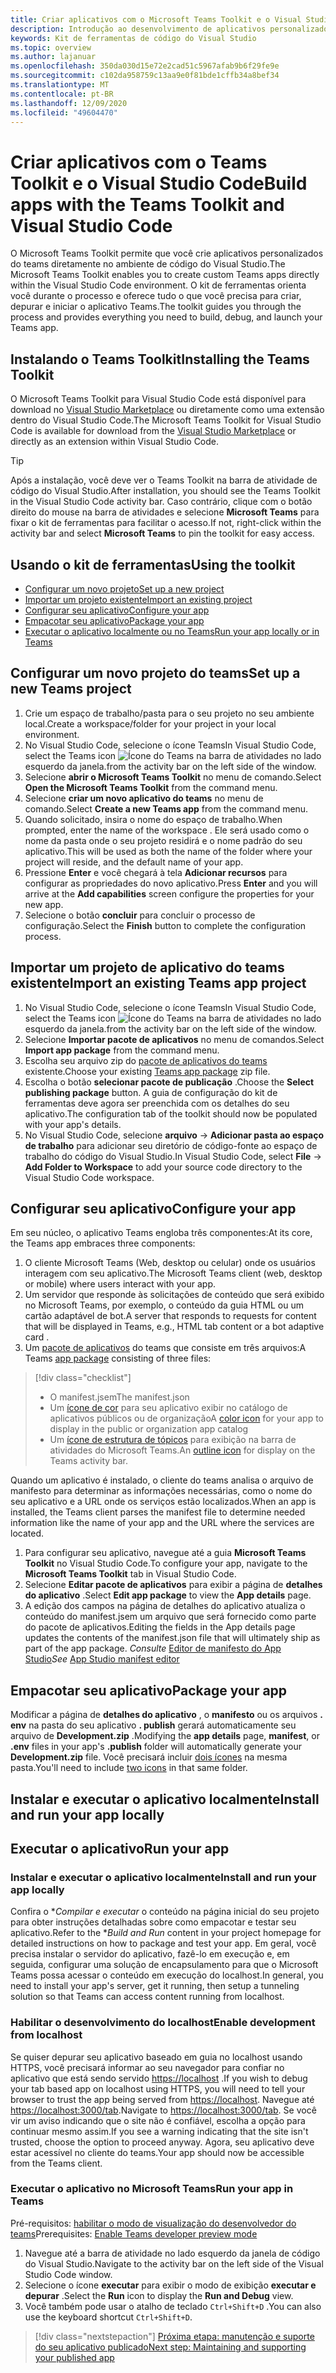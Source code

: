 ```yaml
---
title: Criar aplicativos com o Microsoft Teams Toolkit e o Visual Studio Code
description: Introdução ao desenvolvimento de aplicativos personalizados de grande parte diretamente no Visual Studio Code com o Microsoft Teams Toolkit
keywords: Kit de ferramentas de código do Visual Studio
ms.topic: overview
ms.author: lajanuar
ms.openlocfilehash: 350da030d15e72e2cad51c5967afab9b6f29fe9e
ms.sourcegitcommit: c102da958759c13aa9e0f81bde1cffb34a8bef34
ms.translationtype: MT
ms.contentlocale: pt-BR
ms.lasthandoff: 12/09/2020
ms.locfileid: "49604470"
---
```

# <a name="build-apps-with-the-teams-toolkit-and-visual-studio-code"></a><span data-ttu-id="6d7c5-104">Criar aplicativos com o Teams Toolkit e o Visual Studio Code</span><span class="sxs-lookup"><span data-stu-id="6d7c5-104">Build apps with the Teams Toolkit and Visual Studio Code</span></span>

<span data-ttu-id="6d7c5-105">O Microsoft Teams Toolkit permite que você crie aplicativos personalizados do teams diretamente no ambiente de código do Visual Studio.</span><span class="sxs-lookup"><span data-stu-id="6d7c5-105">The Microsoft Teams Toolkit enables you to create custom Teams apps directly within the Visual Studio Code environment.</span></span> <span data-ttu-id="6d7c5-106">O kit de ferramentas orienta você durante o processo e oferece tudo o que você precisa para criar, depurar e iniciar o aplicativo Teams.</span><span class="sxs-lookup"><span data-stu-id="6d7c5-106">The toolkit guides you through the process and provides everything you need to build, debug, and launch your Teams app.</span></span>

## <a name="installing-the-teams-toolkit"></a><span data-ttu-id="6d7c5-107">Instalando o Teams Toolkit</span><span class="sxs-lookup"><span data-stu-id="6d7c5-107">Installing the Teams Toolkit</span></span>

<span data-ttu-id="6d7c5-108">O Microsoft Teams Toolkit para Visual Studio Code está disponível para download no [Visual Studio Marketplace](https://aka.ms/teams-toolkit) ou diretamente como uma extensão dentro do Visual Studio Code.</span><span class="sxs-lookup"><span data-stu-id="6d7c5-108">The Microsoft Teams Toolkit for Visual Studio Code is available for download from the [Visual Studio Marketplace](https://aka.ms/teams-toolkit) or directly as an extension within Visual Studio Code.</span></span>

> [!TIP]
> <span data-ttu-id="6d7c5-109">Após a instalação, você deve ver o Teams Toolkit na barra de atividade de código do Visual Studio.</span><span class="sxs-lookup"><span data-stu-id="6d7c5-109">After installation, you should see the Teams Toolkit in the Visual Studio Code activity bar.</span></span> <span data-ttu-id="6d7c5-110">Caso contrário, clique com o botão direito do mouse na barra de atividades e selecione **Microsoft Teams** para fixar o kit de ferramentas para facilitar o acesso.</span><span class="sxs-lookup"><span data-stu-id="6d7c5-110">If not, right-click within the activity bar and select **Microsoft Teams** to pin the toolkit for easy access.</span></span>

## <a name="using-the-toolkit"></a><span data-ttu-id="6d7c5-111">Usando o kit de ferramentas</span><span class="sxs-lookup"><span data-stu-id="6d7c5-111">Using the toolkit</span></span>

- [<span data-ttu-id="6d7c5-112">Configurar um novo projeto</span><span class="sxs-lookup"><span data-stu-id="6d7c5-112">Set up a new project</span></span>](#set-up-a-new-teams-project)
- [<span data-ttu-id="6d7c5-113">Importar um projeto existente</span><span class="sxs-lookup"><span data-stu-id="6d7c5-113">Import an existing project</span></span>](#import-an-existing-teams-app-project)
- [<span data-ttu-id="6d7c5-114">Configurar seu aplicativo</span><span class="sxs-lookup"><span data-stu-id="6d7c5-114">Configure your app</span></span>](#configure-your-app)
- [<span data-ttu-id="6d7c5-115">Empacotar seu aplicativo</span><span class="sxs-lookup"><span data-stu-id="6d7c5-115">Package your app</span></span>](#package-your-app)
- [<span data-ttu-id="6d7c5-116">Executar o aplicativo localmente ou no Teams</span><span class="sxs-lookup"><span data-stu-id="6d7c5-116">Run your app locally or in Teams</span></span>](#run-your-app)

## <a name="set-up-a-new-teams-project"></a><span data-ttu-id="6d7c5-117">Configurar um novo projeto do teams</span><span class="sxs-lookup"><span data-stu-id="6d7c5-117">Set up a new Teams project</span></span>

1. <span data-ttu-id="6d7c5-118">Crie um espaço de trabalho/pasta para o seu projeto no seu ambiente local.</span><span class="sxs-lookup"><span data-stu-id="6d7c5-118">Create a workspace/folder for your project in your local environment.</span></span>
1. <span data-ttu-id="6d7c5-119">No Visual Studio Code, selecione o ícone Teams</span><span class="sxs-lookup"><span data-stu-id="6d7c5-119">In Visual Studio Code, select the Teams icon</span></span> ![Ícone do Teams](../assets/icons/favicon-16x16.png) <span data-ttu-id="6d7c5-121">na barra de atividades no lado esquerdo da janela.</span><span class="sxs-lookup"><span data-stu-id="6d7c5-121">from the activity bar on the left side of the window.</span></span>
1. <span data-ttu-id="6d7c5-122">Selecione **abrir o Microsoft Teams Toolkit** no menu de comando.</span><span class="sxs-lookup"><span data-stu-id="6d7c5-122">Select **Open the Microsoft Teams Toolkit** from the command menu.</span></span>
1. <span data-ttu-id="6d7c5-123">Selecione **criar um novo aplicativo do teams** no menu de comando.</span><span class="sxs-lookup"><span data-stu-id="6d7c5-123">Select **Create a new Teams app** from the command menu.</span></span>
1. <span data-ttu-id="6d7c5-124">Quando solicitado, insira o nome do espaço de trabalho.</span><span class="sxs-lookup"><span data-stu-id="6d7c5-124">When prompted, enter the name of the workspace .</span></span> <span data-ttu-id="6d7c5-125">Ele será usado como o nome da pasta onde o seu projeto residirá e o nome padrão do seu aplicativo.</span><span class="sxs-lookup"><span data-stu-id="6d7c5-125">This will be used as both the name of the folder where your project will reside, and the default name of your app.</span></span>
1. <span data-ttu-id="6d7c5-126">Pressione **Enter** e você chegará à tela **Adicionar recursos** para configurar as propriedades do novo aplicativo.</span><span class="sxs-lookup"><span data-stu-id="6d7c5-126">Press **Enter** and you will arrive at the **Add capabilities** screen configure the properties for your new app.</span></span>
1. <span data-ttu-id="6d7c5-127">Selecione o botão **concluir** para concluir o processo de configuração.</span><span class="sxs-lookup"><span data-stu-id="6d7c5-127">Select the **Finish** button to complete the configuration process.</span></span>

## <a name="import-an-existing-teams-app-project"></a><span data-ttu-id="6d7c5-128">Importar um projeto de aplicativo do teams existente</span><span class="sxs-lookup"><span data-stu-id="6d7c5-128">Import an existing Teams app project</span></span>

1. <span data-ttu-id="6d7c5-129">No Visual Studio Code, selecione o ícone Teams</span><span class="sxs-lookup"><span data-stu-id="6d7c5-129">In Visual Studio Code, select the Teams icon</span></span> ![Ícone do Teams](../assets/icons/favicon-16x16.png) <span data-ttu-id="6d7c5-131">na barra de atividades no lado esquerdo da janela.</span><span class="sxs-lookup"><span data-stu-id="6d7c5-131">from the activity bar on the left side of the window.</span></span>
1. <span data-ttu-id="6d7c5-132">Selecione **Importar pacote de aplicativos** no menu de comandos.</span><span class="sxs-lookup"><span data-stu-id="6d7c5-132">Select **Import app package** from the command menu.</span></span>
1. <span data-ttu-id="6d7c5-133">Escolha seu arquivo zip do [pacote de aplicativos do teams](../concepts/build-and-test/apps-package.md) existente.</span><span class="sxs-lookup"><span data-stu-id="6d7c5-133">Choose your existing [Teams app package](../concepts/build-and-test/apps-package.md) zip file.</span></span>
1. <span data-ttu-id="6d7c5-134">Escolha o botão **selecionar pacote de publicação** .</span><span class="sxs-lookup"><span data-stu-id="6d7c5-134">Choose the **Select publishing package** button.</span></span> <span data-ttu-id="6d7c5-135">A guia de configuração do kit de ferramentas deve agora ser preenchida com os detalhes do seu aplicativo.</span><span class="sxs-lookup"><span data-stu-id="6d7c5-135">The configuration tab of the toolkit should now be populated with your app's details.</span></span>
1. <span data-ttu-id="6d7c5-136">No Visual Studio Code, selecione **arquivo**  ->  **Adicionar pasta ao espaço de trabalho** para adicionar seu diretório de código-fonte ao espaço de trabalho do código do Visual Studio.</span><span class="sxs-lookup"><span data-stu-id="6d7c5-136">In Visual Studio Code, select **File** -> **Add Folder to Workspace** to add your source code directory to the Visual Studio Code workspace.</span></span>

## <a name="configure-your-app"></a><span data-ttu-id="6d7c5-137">Configurar seu aplicativo</span><span class="sxs-lookup"><span data-stu-id="6d7c5-137">Configure your app</span></span>

<span data-ttu-id="6d7c5-138">Em seu núcleo, o aplicativo Teams engloba três componentes:</span><span class="sxs-lookup"><span data-stu-id="6d7c5-138">At its core, the Teams app embraces three components:</span></span>

  1. <span data-ttu-id="6d7c5-139">O cliente Microsoft Teams (Web, desktop ou celular) onde os usuários interagem com seu aplicativo.</span><span class="sxs-lookup"><span data-stu-id="6d7c5-139">The Microsoft Teams client (web, desktop or mobile) where users interact with your app.</span></span>
  1. <span data-ttu-id="6d7c5-140">Um servidor que responde às solicitações de conteúdo que será exibido no Microsoft Teams, por exemplo, o conteúdo da guia HTML ou um cartão adaptável de bot.</span><span class="sxs-lookup"><span data-stu-id="6d7c5-140">A server that responds to requests for content that will be displayed in Teams, e.g., HTML tab content or a bot adaptive card .</span></span>
  1. <span data-ttu-id="6d7c5-141">Um [pacote de aplicativos](/concepts/build-and-test/apps-package.md) do teams que consiste em três arquivos:</span><span class="sxs-lookup"><span data-stu-id="6d7c5-141">A Teams [app package](/concepts/build-and-test/apps-package.md) consisting of three files:</span></span>

  > [!div class="checklist"]
  >
  > - <span data-ttu-id="6d7c5-142">O manifest.jsem</span><span class="sxs-lookup"><span data-stu-id="6d7c5-142">The manifest.json</span></span> 
  > - <span data-ttu-id="6d7c5-143">Um [ícone de cor](../resources/schema/manifest-schema.md#icons) para seu aplicativo exibir no catálogo de aplicativos públicos ou de organização</span><span class="sxs-lookup"><span data-stu-id="6d7c5-143">A [color icon](../resources/schema/manifest-schema.md#icons) for your app to display in the public or organization app catalog</span></span>
 > - <span data-ttu-id="6d7c5-144">Um [ícone de estrutura de tópicos](../resources/schema/manifest-schema.md#icons) para exibição na barra de atividades do Microsoft Teams.</span><span class="sxs-lookup"><span data-stu-id="6d7c5-144">An [outline icon](../resources/schema/manifest-schema.md#icons) for display on the Teams activity bar.</span></span>

<span data-ttu-id="6d7c5-145">Quando um aplicativo é instalado, o cliente do teams analisa o arquivo de manifesto para determinar as informações necessárias, como o nome do seu aplicativo e a URL onde os serviços estão localizados.</span><span class="sxs-lookup"><span data-stu-id="6d7c5-145">When an app is installed, the Teams client parses the manifest file to determine needed information like the name of your app and the URL where the services are located.</span></span>

1. <span data-ttu-id="6d7c5-146">Para configurar seu aplicativo, navegue até a guia **Microsoft Teams Toolkit** no Visual Studio Code.</span><span class="sxs-lookup"><span data-stu-id="6d7c5-146">To configure your app, navigate to the **Microsoft Teams Toolkit** tab in Visual Studio Code.</span></span>
1. <span data-ttu-id="6d7c5-147">Selecione **Editar pacote de aplicativos** para exibir a página de **detalhes do aplicativo** .</span><span class="sxs-lookup"><span data-stu-id="6d7c5-147">Select **Edit app package** to view the **App details** page.</span></span>
1. <span data-ttu-id="6d7c5-148">A edição dos campos na página de detalhes do aplicativo atualiza o conteúdo do manifest.jsem um arquivo que será fornecido como parte do pacote de aplicativos.</span><span class="sxs-lookup"><span data-stu-id="6d7c5-148">Editing the fields in the App details page updates the contents of the manifest.json file that will ultimately ship as part of the app package.</span></span> <span data-ttu-id="6d7c5-149">*Consulte* [Editor de manifesto do App Studio](https://aka.ms/teams-toolkit-manifest)</span><span class="sxs-lookup"><span data-stu-id="6d7c5-149">*See* [App Studio manifest editor](https://aka.ms/teams-toolkit-manifest)</span></span>

## <a name="package-your-app"></a><span data-ttu-id="6d7c5-150">Empacotar seu aplicativo</span><span class="sxs-lookup"><span data-stu-id="6d7c5-150">Package your app</span></span>

<span data-ttu-id="6d7c5-151">Modificar a página de **detalhes do aplicativo** , o **manifesto** ou os arquivos **. env** na pasta do seu aplicativo  **. publish** gerará automaticamente seu arquivo de **Development.zip** .</span><span class="sxs-lookup"><span data-stu-id="6d7c5-151">Modifying the **app details** page, **manifest**, or **.env** files in your app's  **.publish** folder will automatically generate your **Development.zip** file.</span></span> <span data-ttu-id="6d7c5-152">Você precisará incluir [dois ícones](../concepts/build-and-test/apps-package.md#app-icons) na mesma pasta.</span><span class="sxs-lookup"><span data-stu-id="6d7c5-152">You'll need to include [two icons](../concepts/build-and-test/apps-package.md#app-icons) in that same folder.</span></span>

## <a name="install-and-run-your-app-locally"></a><span data-ttu-id="6d7c5-153">Instalar e executar o aplicativo localmente</span><span class="sxs-lookup"><span data-stu-id="6d7c5-153">Install and run your app locally</span></span>

## <a name="run-your-app"></a><span data-ttu-id="6d7c5-154">Executar o aplicativo</span><span class="sxs-lookup"><span data-stu-id="6d7c5-154">Run your app</span></span>

### <a name="install-and-run-your-app-locally"></a><span data-ttu-id="6d7c5-155">Instalar e executar o aplicativo localmente</span><span class="sxs-lookup"><span data-stu-id="6d7c5-155">Install and run your app locally</span></span>

<span data-ttu-id="6d7c5-156">Confira o \**Compilar e executar* o conteúdo na página inicial do seu projeto para obter instruções detalhadas sobre como empacotar e testar seu aplicativo.</span><span class="sxs-lookup"><span data-stu-id="6d7c5-156">Refer to the \**Build and Run* content in your project homepage for detailed instructions on how to package and test your app.</span></span> <span data-ttu-id="6d7c5-157">Em geral, você precisa instalar o servidor do aplicativo, fazê-lo em execução e, em seguida, configurar uma solução de encapsulamento para que o Microsoft Teams possa acessar o conteúdo em execução do localhost.</span><span class="sxs-lookup"><span data-stu-id="6d7c5-157">In general, you need to install your app's server, get it running, then setup a tunneling solution so that Teams can access content running from localhost.</span></span>

### <a name="enable-development-from-localhost"></a><span data-ttu-id="6d7c5-158">Habilitar o desenvolvimento do localhost</span><span class="sxs-lookup"><span data-stu-id="6d7c5-158">Enable development from localhost</span></span>

<span data-ttu-id="6d7c5-159">Se quiser depurar seu aplicativo baseado em guia no localhost usando HTTPS, você precisará informar ao seu navegador para confiar no aplicativo que está sendo servido <https://localhost> .</span><span class="sxs-lookup"><span data-stu-id="6d7c5-159">If you wish to debug your tab based app on localhost using HTTPS, you will need to tell your browser to trust the app being served from <https://localhost>.</span></span> <span data-ttu-id="6d7c5-160">Navegue até <https://localhost:3000/tab>.</span><span class="sxs-lookup"><span data-stu-id="6d7c5-160">Navigate to <https://localhost:3000/tab>.</span></span> <span data-ttu-id="6d7c5-161">Se você vir um aviso indicando que o site não é confiável, escolha a opção para continuar mesmo assim.</span><span class="sxs-lookup"><span data-stu-id="6d7c5-161">If you see a warning indicating that the site isn't trusted, choose the option to proceed anyway.</span></span> <span data-ttu-id="6d7c5-162">Agora, seu aplicativo deve estar acessível no cliente do teams.</span><span class="sxs-lookup"><span data-stu-id="6d7c5-162">Your app should now be accessible from the Teams client.</span></span>

### <a name="run-your-app-in-teams"></a><span data-ttu-id="6d7c5-163">Executar o aplicativo no Microsoft Teams</span><span class="sxs-lookup"><span data-stu-id="6d7c5-163">Run your app in Teams</span></span>

<span data-ttu-id="6d7c5-164">Pré-requisitos: [habilitar o modo de visualização do desenvolvedor do teams](https://aka.ms/teams-toolkit-enable-devpreview)</span><span class="sxs-lookup"><span data-stu-id="6d7c5-164">Prerequisites: [Enable Teams developer preview mode](https://aka.ms/teams-toolkit-enable-devpreview)</span></span>

1. <span data-ttu-id="6d7c5-165">Navegue até a barra de atividade no lado esquerdo da janela de código do Visual Studio.</span><span class="sxs-lookup"><span data-stu-id="6d7c5-165">Navigate to the activity bar on the left side of the Visual Studio Code window.</span></span>
1. <span data-ttu-id="6d7c5-166">Selecione o ícone **executar** para exibir o modo de exibição **executar e depurar** .</span><span class="sxs-lookup"><span data-stu-id="6d7c5-166">Select the **Run** icon to display the **Run and Debug** view.</span></span>
1. <span data-ttu-id="6d7c5-167">Você também pode usar o atalho de teclado `Ctrl+Shift+D` .</span><span class="sxs-lookup"><span data-stu-id="6d7c5-167">You can also use the keyboard shortcut `Ctrl+Shift+D`.</span></span>

> [!div class="nextstepaction"]
> [<span data-ttu-id="6d7c5-168">Próxima etapa: manutenção e suporte do seu aplicativo publicado</span><span class="sxs-lookup"><span data-stu-id="6d7c5-168">Next step: Maintaining and supporting your published app</span></span>](../concepts/deploy-and-publish/appsource/post-publish/overview.md)
